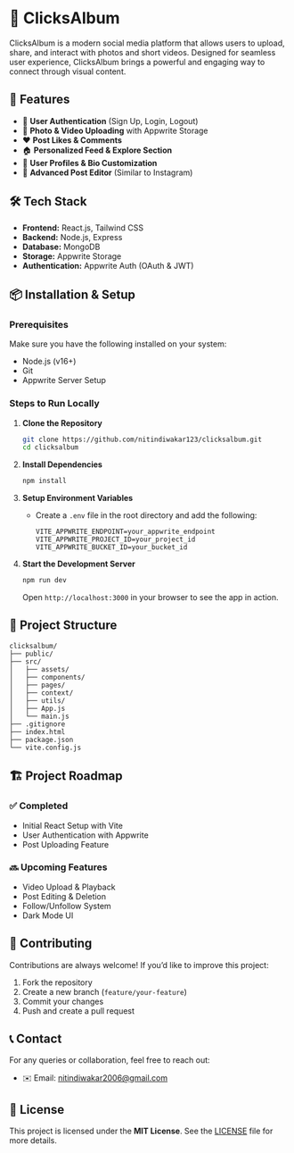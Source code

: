 # 📸 ClicksAlbum

ClicksAlbum is a modern social media platform that allows users to upload, share, and interact with photos and short videos. Designed for seamless user experience, ClicksAlbum brings a powerful and engaging way to connect through visual content.

## 🚀 Features

- 🔐 **User Authentication** (Sign Up, Login, Logout)
- 📸 **Photo & Video Uploading** with Appwrite Storage
- ❤️ **Post Likes & Comments**
- 🏠 **Personalized Feed & Explore Section**
- 👤 **User Profiles & Bio Customization**
- 📝 **Advanced Post Editor** (Similar to Instagram)

## 🛠️ Tech Stack

- **Frontend:** React.js, Tailwind CSS
- **Backend:** Node.js, Express
- **Database:** MongoDB
- **Storage:** Appwrite Storage
- **Authentication:** Appwrite Auth (OAuth & JWT)

## 📦 Installation & Setup

### Prerequisites
Make sure you have the following installed on your system:
- Node.js (v16+)
- Git
- Appwrite Server Setup

### Steps to Run Locally

1. **Clone the Repository**
   ```sh
   git clone https://github.com/nitindiwakar123/clicksalbum.git
   cd clicksalbum
   ```

2. **Install Dependencies**
   ```sh
   npm install
   ```

3. **Setup Environment Variables**
   - Create a `.env` file in the root directory and add the following:
     ```env
     VITE_APPWRITE_ENDPOINT=your_appwrite_endpoint
     VITE_APPWRITE_PROJECT_ID=your_project_id
     VITE_APPWRITE_BUCKET_ID=your_bucket_id
     ```

4. **Start the Development Server**
   ```sh
   npm run dev
   ```
   Open `http://localhost:3000` in your browser to see the app in action.

## 📂 Project Structure

```plaintext
clicksalbum/
├── public/
├── src/
│   ├── assets/
│   ├── components/
│   ├── pages/
│   ├── context/
│   ├── utils/
│   ├── App.js
│   └── main.js
├── .gitignore
├── index.html
├── package.json
└── vite.config.js
```

## 🏗️ Project Roadmap

### ✅ Completed
- Initial React Setup with Vite
- User Authentication with Appwrite
- Post Uploading Feature

### 🔜 Upcoming Features
- Video Upload & Playback
- Post Editing & Deletion
- Follow/Unfollow System
- Dark Mode UI

## 🤝 Contributing

Contributions are always welcome! If you’d like to improve this project:
1. Fork the repository
2. Create a new branch (`feature/your-feature`)
3. Commit your changes
4. Push and create a pull request

## 📞 Contact
For any queries or collaboration, feel free to reach out:
- ✉️ Email: nitindiwakar2006@gmail.com

## 📜 License
This project is licensed under the **MIT License**. See the [LICENSE](LICENSE) file for more details.

